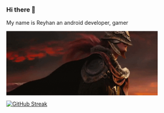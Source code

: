 ### Hi there 👋

My name is Reyhan
an android developer, gamer

 <img align="center" alt="Coding" width="400" src="malenia.gif">


[![GitHub Streak](https://github-readme-streak-stats.herokuapp.com?user=tarnishedrey&theme=dark&hide_border=true)](https://git.io/streak-stats)

<!--
**tarnishedrey/tarnishedrey** is a ✨ _special_ ✨ repository because its `README.md` (this file) appears on your GitHub profile.

Here are some ideas to get you started:

- 🔭 I’m currently working on ...
- 🌱 I’m currently learning ...
- 👯 I’m looking to collaborate on ...
- 🤔 I’m looking for help with ...
- 💬 Ask me about ...
- 📫 How to reach me: ...
- 😄 Pronouns: ...
- ⚡ Fun fact: ...
-->
